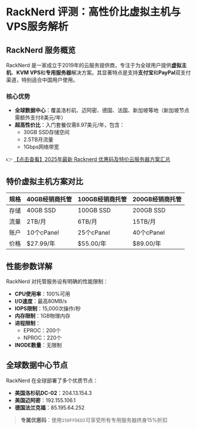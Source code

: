 # RackNerd 评测：高性价比虚拟主机与VPS服务解析

## RackNerd 服务概览
RackNerd 是一家成立于2019年的云服务提供商，专注于为全球用户提供**虚拟主机**、**KVM VPS**和**专用服务器**解决方案。其显著特点是支持**支付宝**和**PayPal**双支付渠道，特别适合中国用户使用。

### 核心优势
- **全球数据中心**：覆盖洛杉矶、迈阿密、德国、法国、新加坡等地（新加坡节点需额外支付8美元/年）
- **超高性价比**：入门套餐仅需8.97美元/年，包含：
  - 30GB SSD存储空间
  - 2.5TB月流量
  - 1Gbps网络带宽

👉 [【点击查看】2025年最新 Racknerd 优惠码及特价云服务器方案汇总](https://bit.ly/Rack_Nerd)

## 特价虚拟主机方案对比
| 规格 | 40GB经销商托管 | 100GB经销商托管 | 200GB经销商托管 |
|------|---------------|-----------------|-----------------|
| 存储 | 40GB SSD | 100GB SSD | 200GB SSD |
| 流量 | 2TB/月 | 6TB/月 | 15TB/月 |
| 账户 | 10个cPanel | 25个cPanel | 40个cPanel |
| 价格 | $27.99/年 | $55.00/年 | $89.00/年 |

## 性能参数详解
RackNerd 对托管服务设有明确的性能限制：
- **CPU使用率**：100%可用
- **I/O速度**：最高80MB/s
- **IOPS限制**：15,000次操作/秒
- **内存限制**：1GB物理内存
- **进程限制**：
  - EPROC：200个
  - NPROC：220个
- **INODE数量**：无限制

## 全球数据中心节点
RackNerd 在全球部署了多个优质节点：
- **美国洛杉矶DC-02**：204.13.154.3
- **美国迈阿密**：192.155.106.1
- **德国法兰克福**：85.195.64.252

> **专属优惠码**：使用`15OFFDEDI`可享受所有专用服务器终身15%折扣